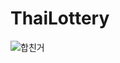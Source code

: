 # ThaiLottery
![합친거](https://user-images.githubusercontent.com/48876807/91173436-cc3cf600-e718-11ea-9948-8d0b3daf8b34.png)
